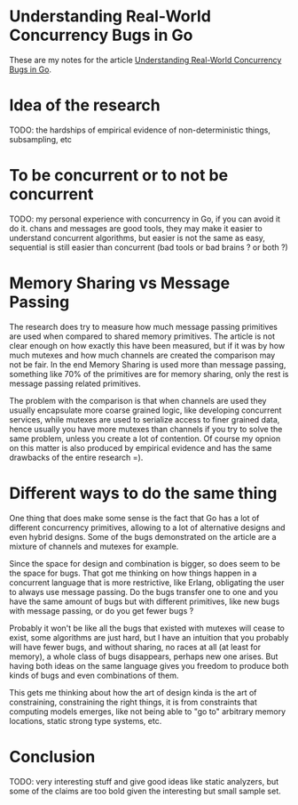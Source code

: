 # Understanding Real-World Concurrency Bugs in Go

These are my notes for the article [Understanding Real-World Concurrency Bugs in Go](https://songlh.github.io/paper/go-study.pdf).

# Idea of the research

TODO: the hardships of empirical evidence of non-deterministic things, subsampling, etc

# To be concurrent or to not be concurrent

TODO: my personal experience with concurrency in Go, if you can avoid it do it.
chans and messages are good tools, they may make it easier to understand concurrent
algorithms, but easier is not the same as easy, sequential is still easier
than concurrent (bad tools or bad brains ? or both ?)

# Memory Sharing vs Message Passing

The research does try to measure how much message passing primitives are used
when compared to shared memory primitives. The article is not clear
enough on how exactly this have been measured, but if it was by how much
mutexes and how much channels are created the comparison may not be
fair. In the end Memory Sharing is used more than message passing, something
like 70% of the primitives are for memory sharing, only the rest is message
passing related primitives.

The problem with the comparison is that
when channels are used they usually encapsulate more coarse grained
logic, like developing concurrent services, while mutexes are used to
serialize access to finer grained data, hence usually you have more mutexes
than channels if you try to solve the same problem, unless you create a lot
of contention. Of course my opnion on this matter is also produced by
empirical evidence and has the same drawbacks of the entire research =).

# Different ways to do the same thing

One thing that does make some sense is the fact that Go has a lot of
different concurrency primitives, allowing to a lot of alternative
designs and even hybrid designs. Some of the bugs demonstrated on the
article are a mixture of channels and mutexes for example.

Since the space for design and combination is bigger, so does seem
to be the space for bugs. That got me thinking on how things happen
in a concurrent language that is more restrictive, like Erlang,
obligating the user to always use message passing. Do the bugs
transfer one to one and you have the same amount of bugs
but with different primitives, like new bugs with message
passing, or do you get fewer bugs ?

Probably it won't be like all the bugs that existed with
mutexes will cease to exist, some algorithms are just hard,
but I have an intuition that you probably will have fewer bugs,
and without sharing, no races at all (at least for memory), a whole
class of bugs disappears, perhaps new one arises. But having both
ideas on the same language gives you freedom to produce both kinds of
bugs and even combinations of them.

This gets me thinking about how the art of design kinda is the
art of constraining, constraining the right things, it is from
constraints that computing models emerges, like not being able
to "go to" arbitrary memory locations, static strong type systems, etc.

# Conclusion

TODO: very interesting stuff and give good ideas like static analyzers, but
some of the claims are too bold given the interesting but small sample set.
